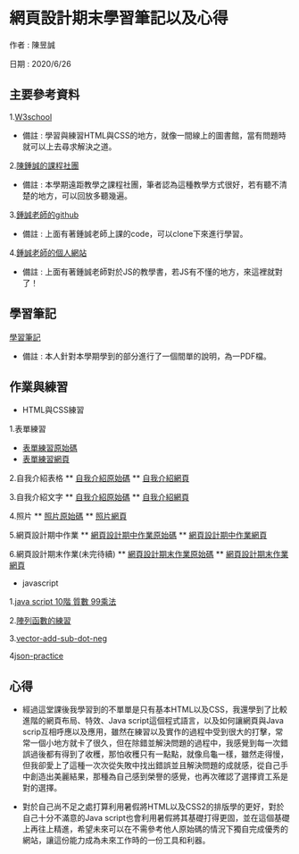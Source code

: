 # 網頁設計期末學習筆記以及心得

作者 : 陳昱誠

日期 : 2020/6/26

## 主要參考資料

1.[W3school](https://www.w3schools.com/)

  * 備註 : 學習與練習HTML與CSS的地方，就像一間線上的圖書館，當有問題時就可以上去尋求解決之道。

2.[陳鍾誠的課程社團](https://www.facebook.com/groups/ccccourse)

  * 備註 : 本學期遠距教學之課程社團，筆者認為這種教學方式很好，若有聽不清楚的地方，可以回放多聽幾遍。

3.[鍾誠老師的github](https://github.com/ccccourse)

  * 備註 : 上面有著鍾誠老師上課的code，可以clone下來進行學習。

4.[鍾誠老師的個人網站](https://misavo.com/blog/%E9%99%B3%E9%8D%BE%E8%AA%A0)

  * 備註 : 上面有著鍾誠老師對於JS的教學書，若JS有不懂的地方，來這裡就對了！

## 學習筆記
  [學習筆記](https://github.com/cycyucheng1010/wp108b/blob/master/homework/%E7%B6%B2%E9%A0%81%E8%A8%AD%E8%A8%88%E5%AD%B8%E7%BF%92%E7%AD%86%E8%A8%98.pdf)
  * 備註 : 本人針對本學期學到的部分進行了一個間單的說明，為一PDF檔。

## 作業與練習

* HTML與CSS練習

1.表單練習
* [表單練習原始碼](https://github.com/cycyucheng1010/wp108b/blob/master/homework/%E8%A1%A8%E5%96%AE%E7%B7%B4%E7%BF%92.html)
* [表單練習網頁](https://cycyucheng1010.github.io/wp108b/homework/%E8%A1%A8%E5%96%AE%E7%B7%B4%E7%BF%92.html)

2.自我介紹表格
** [自我介紹原始碼](https://github.com/cycyucheng1010/wp108b/blob/master/homework/personal%20introduce.html)
** [自我介紹網頁](https://cycyucheng1010.github.io/wp108b/homework/personal%20introduce.html)

3.自我介紹文字
** [自我介紹原始碼](https://github.com/cycyucheng1010/wp108b/blob/master/homework/%E7%B6%B2%E9%A0%81%E8%A8%AD%E8%A8%88%E6%9C%9F%E4%B8%AD%E4%BD%9C%E6%A5%AD/%E5%80%8B%E4%BA%BA%E4%BB%8B%E7%B4%B9.html)
** [自我介紹網頁](https://cycyucheng1010.github.io/wp108b/homework/%E7%B6%B2%E9%A0%81%E8%A8%AD%E8%A8%88%E6%9C%9F%E4%B8%AD%E4%BD%9C%E6%A5%AD/%E5%80%8B%E4%BA%BA%E4%BB%8B%E7%B4%B9.html)

4.照片
** [照片原始碼](https://github.com/cycyucheng1010/wp108b/blob/master/homework/%E7%B6%B2%E9%A0%81%E8%A8%AD%E8%A8%88%E6%9C%9F%E4%B8%AD%E4%BD%9C%E6%A5%AD/photos.html)
** [照片網頁](https://cycyucheng1010.github.io/wp108b/homework/%E7%B6%B2%E9%A0%81%E8%A8%AD%E8%A8%88%E6%9C%9F%E4%B8%AD%E4%BD%9C%E6%A5%AD/photos.html)

5.網頁設計期中作業
** [網頁設計期中作業原始碼](https://github.com/cycyucheng1010/wp108b/blob/master/homework/%E7%B6%B2%E9%A0%81%E8%A8%AD%E8%A8%88%E6%9C%9F%E4%B8%AD%E4%BD%9C%E6%A5%AD/%E7%B6%B2%E9%A0%81%E8%A8%AD%E8%A8%88%E6%9C%9F%E4%B8%AD%E4%BD%9C%E6%A5%AD.html)
** [網頁設計期中作業網頁](https://cycyucheng1010.github.io/wp108b/homework/%E7%B6%B2%E9%A0%81%E8%A8%AD%E8%A8%88%E6%9C%9F%E4%B8%AD%E4%BD%9C%E6%A5%AD/%E7%B6%B2%E9%A0%81%E8%A8%AD%E8%A8%88%E6%9C%9F%E4%B8%AD%E4%BD%9C%E6%A5%AD.html)

6.網頁設計期末作業(未完待續)
** [網頁設計期末作業原始碼](https://github.com/cycyucheng1010/wp108b/blob/master/homework/%E7%B6%B2%E9%A0%81%E8%A8%AD%E8%A8%88%E6%9C%9F%E6%9C%AB%E4%BD%9C%E6%A5%AD/chatroom.html)
** [網頁設計期末作業網頁](https://cycyucheng1010.github.io/wp108b/homework/%E7%B6%B2%E9%A0%81%E8%A8%AD%E8%A8%88%E6%9C%9F%E6%9C%AB%E4%BD%9C%E6%A5%AD/chatroom.html)

* javascript

1.[java script 10階 質數 99乘法](https://github.com/cycyucheng1010/wp108b/blob/master/homework/basic-javascript-practice/javascript%20homework123.js)

2.[陣列函數的練習](https://github.com/cycyucheng1010/wp108b/blob/master/homework/array-practice/%E9%99%A3%E5%88%97%E5%87%BD%E6%95%B8%E7%9A%84%E7%B7%B4%E7%BF%92.js)

3.[vector-add-sub-dot-neg](https://github.com/cycyucheng1010/wp108b/blob/master/homework/object-practice/Class-vector-add-sub-dot-neg.js)

4[json-practice](https://github.com/cycyucheng1010/wp108b/blob/master/homework/object-practice/json-practice.js)



## 心得

* 經過這堂課後我學習到的不單單是只有基本HTML以及CSS，我還學到了比較進階的網頁布局、特效、Java script這個程式語言，以及如何讓網頁與Java scrip互相呼應以及應用，雖然在練習以及實作的過程中受到很大的打擊，常常一個小地方就卡了很久，但在除錯並解決問題的過程中，我感覺到每一次錯誤過後都有得到了收穫，那怕收穫只有一點點，就像烏龜一樣，雖然走得慢，但我卻愛上了這種一次次從失敗中找出錯誤並且解決問題的成就感，從自己手中創造出美麗結果，那種為自己感到榮譽的感覺，也再次確認了選擇資工系是對的選擇。

* 對於自己尚不足之處打算利用暑假將HTML以及CSS2的排版學的更好，對於自己十分不滿意的Java script也會利用暑假將其基礎打得更固，並在這個基礎上再往上精進，希望未來可以在不需參考他人原始碼的情況下獨自完成優秀的網站，讓這份能力成為未來工作時的一份工具和利器。


